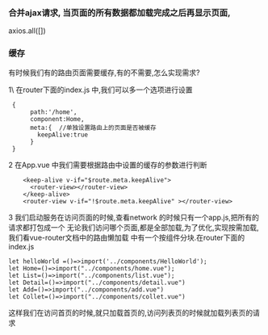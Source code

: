 

### 合并ajax请求, 当页面的所有数据都加载完成之后再显示页面,
axios.all([])

### 缓存 <keep-alive>

有时候我们有的路由页面需要缓存,有的不需要,怎么实现需求?

1\ 在router下面的index.js 中,我们可以多一个选项进行设置

```
 {
      path:'/home',
      component:Home,
      meta:{  //单独设置路由上的页面是否被缓存
        keepAlive:true
      }    
 }

```
2 在App.vue 中我们需要根据路由中设置的缓存的参数进行判断

```
    <keep-alive v-if="$route.meta.keepAlive">
      <router-view></router-view>
    </keep-alive>
    <router-view v-if="!$route.meta.keepAlive" ></router-view>

```

3 我们启动服务在访问页面的时候,查看network 的时候只有一个app.js,把所有的请求都打包成一个
无论我们访问哪个页面,都是全部加载,为了优化,实现按需加载,我们看vue-router文档中的路由懒加载
中有一个按组件分块.在router下面的index.js
```
let helloWorld =()=>import('../components/HelloWorld');
let Home=()=>import("../components/home.vue"); 
let List=()=>import("../components/list.vue"); 
let Detail=()=>import("../components/detail.vue")  
let Add=()=>import("../components/add.vue")  
let Collet=()=>import("../components/collet.vue")  

```
这样我们在访问首页的时候,就只加载首页的,访问列表页的时候就加载列表页的请求

